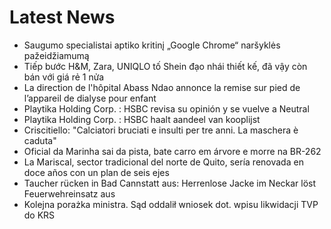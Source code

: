 # Latest News
-  Saugumo specialistai aptiko kritinį „Google Chrome“ naršyklės pažeidžiamumą
-  Tiếp bước H&M, Zara, UNIQLO tố Shein đạo nhái thiết kế, đã vậy còn bán với giá rẻ 1 nửa
-  La direction de l'hôpital Abass Ndao annonce la remise sur pied de l’appareil de dialyse pour enfant
-  Playtika Holding Corp. : HSBC revisa su opinión y se vuelve a Neutral
-  Playtika Holding Corp. : HSBC haalt aandeel van kooplijst
-  Criscitiello: "Calciatori bruciati e insulti per tre anni. La maschera è caduta"
-  Oficial da Marinha sai da pista, bate carro em árvore e morre na BR-262
-  La Mariscal, sector tradicional del norte de Quito, sería renovada en doce años con un plan de seis ejes
-  Taucher rücken in Bad Cannstatt aus: Herrenlose Jacke im Neckar löst Feuerwehreinsatz aus
-  Kolejna porażka ministra. Sąd oddalił wniosek dot. wpisu likwidacji TVP do KRS
